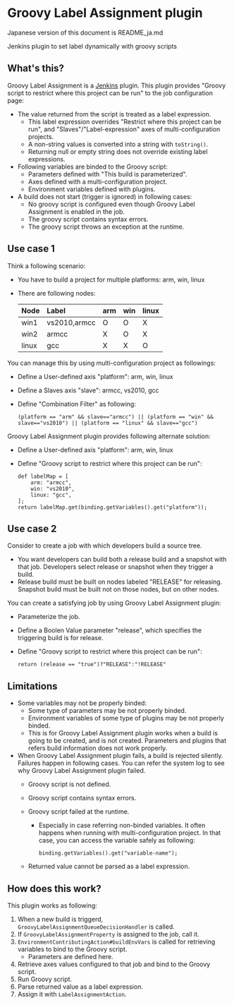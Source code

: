 Groovy Label Assignment plugin
==============================

Japanese version of this document is README_ja.md

Jenkins plugin to set label dynamically with groovy scripts

What's this?
------------

Groovy Label Assignment is a [Jenkins](http://jenkins-ci.org/) plugin.
This plugin provides "Groovy script to restrict where this project can be run" to the job configuration page:

* The value returned from the script is treated as a label expression.
	* This label expression overrides "Restrict where this project can be run", and "Slaves"/"Label-expression" axes of multi-configuration projects.
	* A non-string values is converted into a string with `toString()`.
	* Returning null or empty string does not override existing label expressions.
* Following variables are binded to the Groovy script:
	* Parameters defined with "This build is parameterized".
	* Axes defined with a multi-configuration project.
	* Environment variables defined with plugins.
* A build does not start (trigger is ignored) in following cases:
	* No groovy script is configured even though Groovy Label Assignment is enabled in the job.
	* The groovy script contains syntax errors.
	* The groovy script throws an exception at the runtime.

Use case 1
----------

Think a following scenario:

* You have to build a project for multiple platforms: arm, win, linux
* There are following nodes:
	
	|Node|Label|arm|win|linux|
	|:---|:----|:--|:--|:----|
	|win1|vs2010,armcc|O|O|X|
	|win2|armcc|X|O|X|
	|linux|gcc|X|X|O|

You can manage this by using multi-configuration project as followings:

* Define a User-defined axis "platform": arm, win, linux
* Define a Slaves axis "slave": armcc, vs2010, gcc
* Define "Combination Filter" as following:
	
	```
	(platform == "arm" && slave=="armcc") || (platform == "win" && slave=="vs2010") || (platform == "linux" && slave=="gcc")
	```

Groovy Label Assignment plugin provides following alternate solution:

* Define a User-defined axis "platform": arm, win, linux
* Define "Groovy script to restrict where this project can be run":
	
	```
	def labelMap = [
	    arm: "armcc",
	    win: "vs2010",
	    linux: "gcc",
	];
	return labelMap.get(binding.getVariables().get("platform"));
	```

Use case 2
----------

Consider to create a job with which developers build a source tree.

* You want developers can build both a release build and a snapshot with that job. Developers select release or snapshot when they trigger a build.
* Release build must be built on nodes labeled "RELEASE" for releasing. Snapshot build must be built not on those nodes, but on other nodes.

You can create a satisfying job by using Groovy Label Assignment plugin:

* Parameterize the job.
* Define a Boolen Value parameter "release", which specifies the triggering build is for release.
* Define "Groovy script to restrict where this project can be run":
	
	```
	return (release == "true")?"RELEASE":"!RELEASE"
	```

Limitations
-----------

* Some variables may not be properly binded:
	* Some type of parameters may be not properly binded.
	* Environment variables of some type of plugins may be not properly binded.
	* This is for Groovy Label Assignment plugin works when a build is going to be created, and is not created. Parameters and plugins that refers build information does not work properly.
* When Groovy Label Assignment plugin fails, a build is rejected silently. Failures happen in following cases. You can refer the system log to see why Groovy Label Assignment plugin failed.
	* Groovy script is not defined.
	* Groovy script contains syntax errors.
	* Groovy script failed at the runtime.
		* Especially in case referring non-binded variables. It often happens when running with multi-configuration project. In that case, you can access the variable safely as following:
			
			```
			binding.getVariables().get("variable-name");
			```
			
	* Returned value cannot be parsed as a label expression.

How does this work?
-------------------

This plugin works as following:

1. When a new build is triggerd, `GroovyLabelAssignmentQueueDecisionHandler` is called.
2. If `GroovyLabelAssignmentProperty` is assigned to the job, call it.
3. `EnvironmentContributingAction#buildEnvVars` is called for retrieving variables to bind to the Groovy script.
	* Parameters are defined here.
4. Retrieve axes values configured to that job and bind to the Groovy script.
5. Run Groovy script.
6. Parse returned value as a label expression.
7. Assign it with `LabelAssignmentAction`.

